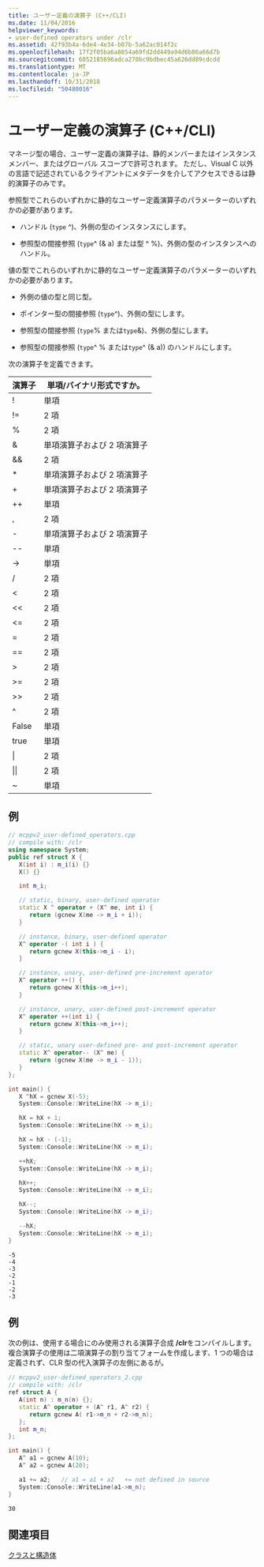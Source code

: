 ```yaml
---
title: ユーザー定義の演算子 (C++/CLI)
ms.date: 11/04/2016
helpviewer_keywords:
- user-defined operators under /clr
ms.assetid: 42f93b4a-6de4-4e34-b07b-5a62ac014f2c
ms.openlocfilehash: 17f2f05ba6a8854a69fd2dd449a94d6b86a66d7b
ms.sourcegitcommit: 6052185696adca270bc9bdbec45a626dd89cdcdd
ms.translationtype: MT
ms.contentlocale: ja-JP
ms.lasthandoff: 10/31/2018
ms.locfileid: "50480016"
---
```

# <a name="user-defined-operators-ccli"></a>ユーザー定義の演算子 (C++/CLI)

マネージ型の場合、ユーザー定義の演算子は、静的メンバーまたはインスタンス メンバー、またはグローバル スコープで許可されます。 ただし、Visual C 以外の言語で記述されているクライアントにメタデータを介してアクセスできるは静的演算子のみです。

参照型でこれらのいずれかに静的なユーザー定義演算子のパラメーターのいずれかの必要があります。

- ハンドル (`type` ^)、外側の型のインスタンスにします。

- 参照型の間接参照 (`type`^ (& a) または型 ^ %)、外側の型のインスタンスへのハンドル。

値の型でこれらのいずれかに静的なユーザー定義演算子のパラメーターのいずれかの必要があります。

- 外側の値の型と同じ型。

- ポインター型の間接参照 (`type`^)、外側の型にします。

- 参照型の間接参照 (`type`% または`type`&)、外側の型にします。

- 参照型の間接参照 (`type`^ % または`type`^ (& a)) のハンドルにします。

次の演算子を定義できます。

|演算子|単項/バイナリ形式ですか。|
|--------------|--------------------------|
|!|単項|
|!=|2 項|
|%|2 項|
|&|単項演算子および 2 項演算子|
|&&|2 項|
|*|単項演算子および 2 項演算子|
|+|単項演算子および 2 項演算子|
|++|単項|
|,|2 項|
|-|単項演算子および 2 項演算子|
|--|単項|
|->|単項|
|/|2 項|
|<|2 項|
|<<|2 項|
|\<=|2 項|
|=|2 項|
|==|2 項|
|>|2 項|
|>=|2 項|
|>>|2 項|
|^|2 項|
|False|単項|
|true|単項|
|&#124;|2 項|
|&#124;&#124;|2 項|
|~|単項|

## <a name="example"></a>例

```cpp
// mcppv2_user-defined_operators.cpp
// compile with: /clr
using namespace System;
public ref struct X {
   X(int i) : m_i(i) {}
   X() {}

   int m_i;

   // static, binary, user-defined operator
   static X ^ operator + (X^ me, int i) {
      return (gcnew X(me -> m_i + i));
   }

   // instance, binary, user-defined operator
   X^ operator -( int i ) {
      return gcnew X(this->m_i - i);
   }

   // instance, unary, user-defined pre-increment operator
   X^ operator ++() {
      return gcnew X(this->m_i++);
   }

   // instance, unary, user-defined post-increment operator
   X^ operator ++(int i) {
      return gcnew X(this->m_i++);
   }

   // static, unary user-defined pre- and post-increment operator
   static X^ operator-- (X^ me) {
      return (gcnew X(me -> m_i - 1));
   }
};

int main() {
   X ^hX = gcnew X(-5);
   System::Console::WriteLine(hX -> m_i);

   hX = hX + 1;
   System::Console::WriteLine(hX -> m_i);

   hX = hX - (-1);
   System::Console::WriteLine(hX -> m_i);

   ++hX;
   System::Console::WriteLine(hX -> m_i);

   hX++;
   System::Console::WriteLine(hX -> m_i);

   hX--;
   System::Console::WriteLine(hX -> m_i);

   --hX;
   System::Console::WriteLine(hX -> m_i);
}
```

```Output
-5
-4
-3
-2
-1
-2
-3
```

## <a name="example"></a>例

次の例は、使用する場合にのみ使用される演算子合成 **/clr**をコンパイルします。 複合演算子の使用は二項演算子の割り当てフォームを作成します、1 つの場合は定義されず、CLR 型の代入演算子の左側にあるが。

```cpp
// mcppv2_user-defined_operators_2.cpp
// compile with: /clr
ref struct A {
   A(int n) : m_n(n) {};
   static A^ operator + (A^ r1, A^ r2) {
      return gcnew A( r1->m_n + r2->m_n);
   };
   int m_n;
};

int main() {
   A^ a1 = gcnew A(10);
   A^ a2 = gcnew A(20);

   a1 += a2;   // a1 = a1 + a2   += not defined in source
   System::Console::WriteLine(a1->m_n);
}
```

```Output
30
```

## <a name="see-also"></a>関連項目

[クラスと構造体](../windows/classes-and-structs-cpp-component-extensions.md)